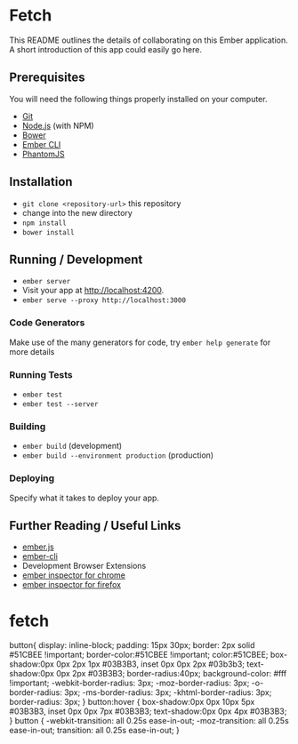 # Fetch

This README outlines the details of collaborating on this Ember application.
A short introduction of this app could easily go here.

## Prerequisites

You will need the following things properly installed on your computer.

* [Git](http://git-scm.com/)
* [Node.js](http://nodejs.org/) (with NPM)
* [Bower](http://bower.io/)
* [Ember CLI](http://www.ember-cli.com/)
* [PhantomJS](http://phantomjs.org/)

## Installation

* `git clone <repository-url>` this repository
* change into the new directory
* `npm install`
* `bower install`

## Running / Development

* `ember server`
* Visit your app at [http://localhost:4200](http://localhost:4200).
* `ember serve --proxy http://localhost:3000`
### Code Generators

Make use of the many generators for code, try `ember help generate` for more details

### Running Tests

* `ember test`
* `ember test --server`

### Building

* `ember build` (development)
* `ember build --environment production` (production)

### Deploying

Specify what it takes to deploy your app.

## Further Reading / Useful Links

* [ember.js](http://emberjs.com/)
* [ember-cli](http://www.ember-cli.com/)
* Development Browser Extensions
* [ember inspector for chrome](https://chrome.google.com/webstore/detail/ember-inspector/bmdblncegkenkacieihfhpjfppoconhi)
* [ember inspector for firefox](https://addons.mozilla.org/en-US/firefox/addon/ember-inspector/)

# fetch
button{
display: inline-block;
padding: 15px 30px;
border: 2px solid #51CBEE !important;
border-color:#51CBEE !important;
color:#51CBEE;
box-shadow:0px 0px 2px 1px #03B3B3,
inset 0px 0px 2px #03b3b3;
text-shadow:0px 0px 2px #03B3B3;
border-radius:40px;
background-color: #fff !important;
-webkit-border-radius: 3px;
-moz-border-radius: 3px;
-o-border-radius: 3px;
-ms-border-radius: 3px;
-khtml-border-radius: 3px;
border-radius: 3px;
}
button:hover {
box-shadow:0px 0px 10px 5px #03B3B3,
inset 0px 0px 7px #03B3B3;
text-shadow:0px 0px 4px #03B3B3;
}
button {
-webkit-transition: all 0.25s ease-in-out;
-moz-transition: all 0.25s ease-in-out;
transition: all 0.25s ease-in-out;
}